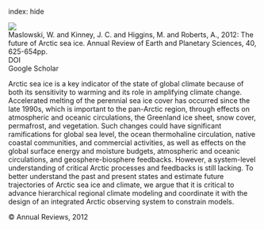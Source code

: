 index: hide

<div class="Citation">
    <div class="Citation-thumb CitationThumb-linked"  data-href="https://doi.org/10.1146/annurev-earth-042711-105345">
      <img src="https://static.claimspace.cloud/climate-study-static/refs/thumbs/10/Maslowski_et_al_2012-thumb.png" />
    </div>

  <div class="Citation-body">
    <div class="Citation-text">Maslowski, W. and Kinney, J. C.  and Higgins, M. and Roberts, A., 2012: The future of Arctic sea ice. <span class="Article-journal">Annual Review of Earth and Planetary Sciences, </span><span class="Article-volume">40, </span>625-654pp.</div>
    <div class="Citation-links">
      <div class="CitationLink" data-href="https://doi.org/10.1146/annurev-earth-042711-105345">
        <div class="CitationLink-icon CitationLink-Doi"></div>
        <div class="CitationLink-text">DOI</div>
      </div>
      <div class="CitationLink" data-href="https://scholar.google.com/scholar?q=10.1146/annurev-earth-042711-105345">
        <div class="CitationLink-icon CitationLink-Scholar"></div>
        <div class="CitationLink-text">Google Scholar</div>
      </div>
    </div>
  </div>
</div>

Arctic sea ice is a key indicator of the state of global climate because of both its sensitivity to warming and its role in amplifying climate change. Accelerated melting of the perennial sea ice cover has occurred since the late 1990s, which is important to the pan-Arctic region, through effects on atmospheric and oceanic circulations, the Greenland ice sheet, snow cover, permafrost, and vegetation. Such changes could have significant ramifications for global sea level, the ocean thermohaline circulation, native coastal communities, and commercial activities, as well as effects on the global surface energy and moisture budgets, atmospheric and oceanic circulations, and geosphere-biosphere feedbacks. However, a system-level understanding of critical Arctic processes and feedbacks is still lacking. To better understand the past and present states and estimate future trajectories of Arctic sea ice and climate, we argue that it is critical to advance hierarchical regional climate modeling and coordinate it with the design of an integrated Arctic observing system to constrain models.

<div class="Citation-copy">
&copy; Annual Reviews, 2012
</div>